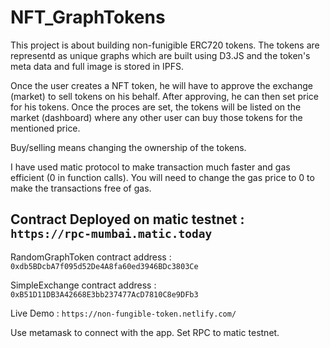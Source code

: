 # NFT_GraphTokens
This project is about building non-funigible ERC720 tokens. 
The tokens are representd as unique graphs which are built using D3.JS and the token's meta data and full image is stored in IPFS.

Once the user creates a NFT token, he will have to approve the exchange (market) to sell tokens on his behalf. After approving, he can then set 
price for his tokens. Once the proces are set, the tokens will be listed on the market (dashboard) where any other user can buy those tokens for the mentioned price.

Buy/selling means changing the ownership of the tokens.

I have used matic protocol to make transaction much faster and gas efficient (0 in function calls). You will need to change the gas price to 0 to make the transactions free of gas.

## Contract Deployed on matic testnet :  `https://rpc-mumbai.matic.today`

RandomGraphToken contract address :  `0xdb5BDcbA7f095d52De4A8fa60ed3946BDc3803Ce`

SimpleExchange contract address : `0xB51D11DB3A42668E3bb237477AcD7810C8e9DFb3`

Live Demo : `https://non-fungible-token.netlify.com/`

Use metamask to connect with the app. Set RPC to matic testnet.
